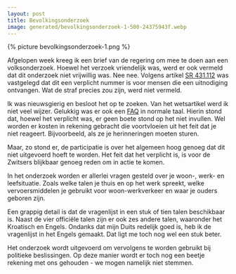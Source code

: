 ```yaml
---
layout: post
title: Bevolkingsonderzoek
image: generated/bevolkingsonderzoek-1-500-24375943f.webp
---
```


{% picture bevolkingsonderzoek-1.png %}

Afgelopen week kreeg ik een brief van de regering om mee te doen aan een volksonderzoek. Hoewel het verzoek vriendelijk was, werd er ook vermeld dat dit onderzoek niet vrijwillig was. Nee nee. Volgens artikel [SR 431.112](https://www.fedlex.admin.ch/eli/cc/2007/869/de) was vastgelegd dat dit een verplicht nummer is voor mensen die een uitnodiging ontvangen. Wat de straf precies zou zijn, werd niet vermeld.

Ik was nieuwsgierig en besloot het op te zoeken. Van het wetsartikel werd ik niet veel wijzer. Gelukkig was er ook een [FAQ](https://www.bfs.admin.ch/bfs/de/home/statistiken/bevoelkerung/erhebungen/se/befragte-personen-ecensus/faq.html) in normale taal. Hierin stond dat, hoewel het verplicht was, er geen boete stond op het niet invullen. Wel worden er kosten in rekening gebracht die voortvloeien uit het feit dat je niet reageert. Bijvoorbeeld, als ze je herinneringen moeten sturen.

Maar, zo stond er, de participatie is over het algemeen hoog genoeg dat dit niet uitgevoerd hoeft te worden. Het feit dat het verplicht is, is voor de Zwitsers blijkbaar genoeg reden om in actie te komen.

In het onderzoek worden er allerlei vragen gesteld over je woon-, werk- en leefsituatie. Zoals welke talen je thuis en op het werk spreekt, welke vervoersmiddelen je gebruikt voor woon-werkverkeer en waar je ouders geboren zijn.

Een grappig detail is dat de vragenlijst in een stuk of tien talen beschikbaar is. Naast de vier officiële talen zijn er ook zes andere talen, waaronder het Kroatisch en Engels. Ondanks dat mijn Duits redelijk goed is, heb ik de vragenlijst in het Engels gemaakt. Dat ligt me toch nog wel een stuk beter.

Het onderzoek wordt uitgevoerd om vervolgens te worden gebruikt bij politieke beslissingen. Op deze manier wordt er toch nog een beetje rekening met ons gehouden - we mogen namelijk niet stemmen.
